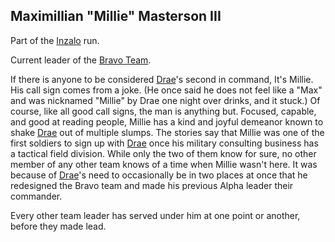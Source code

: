 ## Maximillian "Millie" Masterson III

Part of the [Inzalo](InzaloShadowEarth) run.

Current leader of the [Bravo Team](DrashirStrikeTeams).

If there is anyone to be considered [Drae](DrashirBlitzen)'s second in
command, It's Millie. His call sign comes from a joke. (He once said
he does not feel like a "Max" and was nicknamed "Millie" by Drae one
night over drinks, and it stuck.) Of course, like all good call signs,
the man is anything but. Focused, capable, and good at reading people,
Millie has a kind and joyful demeanor known to shake
[Drae](DrashirBlitzen) out of multiple slumps. The stories say that
Millie was one of the first soldiers to sign up with
[Drae](DrashirBlitzen) once his military consulting business has a
tactical field division. While only the two of them know for sure, no
other member of any other team knows of a time when Millie wasn't
here. It was because of [Drae](DrashirBlitzen)'s need to occasionally
be in two places at once that he redesigned the Bravo team and made
his previous Alpha leader their commander.

Every other team leader has served under him at one point or another,
before they made lead.
